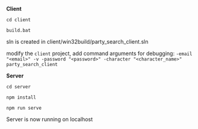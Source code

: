 **Client**

`cd client`

`build.bat`

sln is created in client/win32build/party_search_client.sln

modify the `client` project, add command arguments for debugging: `-email "<email>" -v -password "<password>" -character "<character_name>" party_search_client`

**Server**

`cd server`

`npm install`

`npm run serve`

Server is now running on localhost
